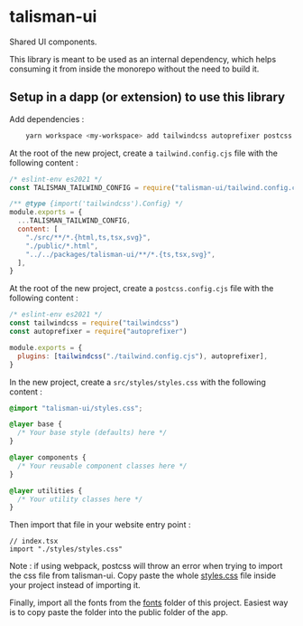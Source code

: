 # talisman-ui

Shared UI components.

This library is meant to be used as an internal dependency, which helps consuming it from inside the monorepo without the need to build it.

## Setup in a dapp (or extension) to use this library

Add dependencies :

```bash
    yarn workspace <my-workspace> add tailwindcss autoprefixer postcss -D
```

At the root of the new project, create a `tailwind.config.cjs` file with the following content :

```js
/* eslint-env es2021 */
const TALISMAN_TAILWIND_CONFIG = require("talisman-ui/tailwind.config.cjs")

/** @type {import('tailwindcss').Config} */
module.exports = {
  ...TALISMAN_TAILWIND_CONFIG,
  content: [
    "./src/**/*.{html,ts,tsx,svg}",
    "./public/*.html",
    "../../packages/talisman-ui/**/*.{ts,tsx,svg}",
  ],
}
```

At the root of the new project, create a `postcss.config.cjs` file with the following content :

```js
/* eslint-env es2021 */
const tailwindcss = require("tailwindcss")
const autoprefixer = require("autoprefixer")

module.exports = {
  plugins: [tailwindcss("./tailwind.config.cjs"), autoprefixer],
}
```

In the new project, create a `src/styles/styles.css` with the following content :

```css
@import "talisman-ui/styles.css";

@layer base {
  /* Your base style (defaults) here */
}

@layer components {
  /* Your reusable component classes here */
}

@layer utilities {
  /* Your utility classes here */
}
```

Then import that file in your website entry point :

```tsx
// index.tsx
import "./styles/styles.css"
```

Note : if using webpack, postcss will throw an error when trying to import the css file from talisman-ui. Copy paste the whole [styles.css](./src/styles//styles.css) file inside your project instead of importing it.

Finally, import all the fonts from the [fonts](./fonts) folder of this project. Easiest way is to copy paste the folder into the public folder of the app.
